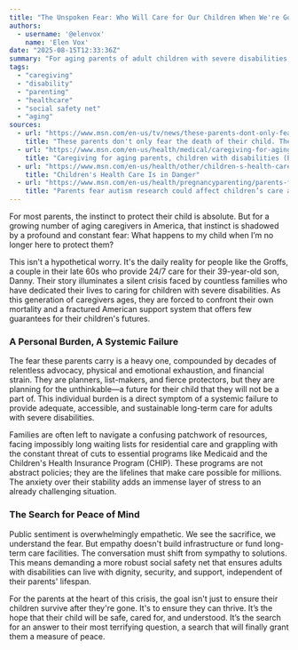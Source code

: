 ```yaml
---
title: "The Unspoken Fear: Who Will Care for Our Children When We're Gone?"
authors:
  - username: '@elenvox'
    name: 'Elen Vox'
date: "2025-08-15T12:33:36Z"
summary: "For aging parents of adult children with severe disabilities, the most profound fear isn't just about their child's mortality, but their own. This is the story of a silent crisis and the desperate search for peace of mind in a system that offers few answers."
tags:
  - "caregiving"
  - "disability"
  - "parenting"
  - "healthcare"
  - "social safety net"
  - "aging"
sources:
  - url: "https://www.msn.com/en-us/tv/news/these-parents-dont-only-fear-the-death-of-their-child-they-fear-dying-first/ar-AA1KzBpP"
    title: "These parents don't only fear the death of their child. They fear dying first."
  - url: "https://www.msn.com/en-us/health/medical/caregiving-for-aging-parents-children-with-disabilities-enable-the-disability-podcast/ar-AA1KAhxF"
    title: "Caregiving for aging parents, children with disabilities (Enable: The Disability Podcast)"
  - url: "https://www.msn.com/en-us/health/other/children-s-health-care-is-in-danger/ar-AA1K5mMp"
    title: "Children's Health Care Is in Danger"
  - url: "https://www.msn.com/en-us/health/pregnancyparenting/parents-fear-autism-research-could-affect-children-s-care-and-support-systems/vi-AA1Fa418"
    title: "Parents fear autism research could affect children’s care and support systems"
---
```


For most parents, the instinct to protect their child is absolute. But for a growing number of aging caregivers in America, that instinct is shadowed by a profound and constant fear: What happens to my child when I’m no longer here to protect them?

This isn't a hypothetical worry. It's the daily reality for people like the Groffs, a couple in their late 60s who provide 24/7 care for their 39-year-old son, Danny. Their story illuminates a silent crisis faced by countless families who have dedicated their lives to caring for children with severe disabilities. As this generation of caregivers ages, they are forced to confront their own mortality and a fractured American support system that offers few guarantees for their children's futures.

### A Personal Burden, A Systemic Failure

The fear these parents carry is a heavy one, compounded by decades of relentless advocacy, physical and emotional exhaustion, and financial strain. They are planners, list-makers, and fierce protectors, but they are planning for the unthinkable—a future for their child that they will not be a part of. This individual burden is a direct symptom of a systemic failure to provide adequate, accessible, and sustainable long-term care for adults with severe disabilities.

Families are often left to navigate a confusing patchwork of resources, facing impossibly long waiting lists for residential care and grappling with the constant threat of cuts to essential programs like Medicaid and the Children's Health Insurance Program (CHIP). These programs are not abstract policies; they are the lifelines that make care possible for millions. The anxiety over their stability adds an immense layer of stress to an already challenging situation.

### The Search for Peace of Mind

Public sentiment is overwhelmingly empathetic. We see the sacrifice, we understand the fear. But empathy doesn't build infrastructure or fund long-term care facilities. The conversation must shift from sympathy to solutions. This means demanding a more robust social safety net that ensures adults with disabilities can live with dignity, security, and support, independent of their parents' lifespan.

For the parents at the heart of this crisis, the goal isn't just to ensure their children survive after they're gone. It's to ensure they can thrive. It’s the hope that their child will be safe, cared for, and understood. It’s the search for an answer to their most terrifying question, a search that will finally grant them a measure of peace.
